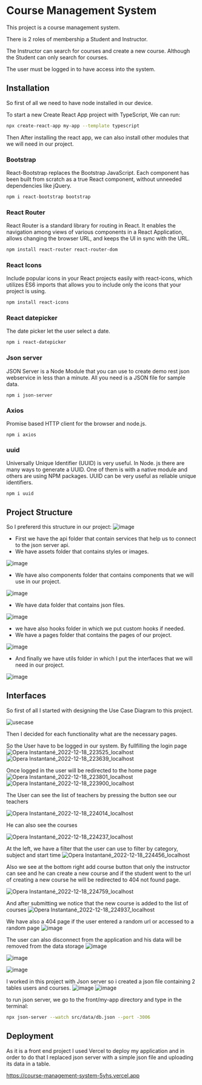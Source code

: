 # Course Management System

This project is a course management system.

There is 2 roles of membership a Student and Instructor.

The Instructor can search for courses and create a new course. Although the Student can only search for courses.

The user must be logged in to have access into the system.

## Installation

So first of all we need to have node installed in our device.

To start a new Create React App project with TypeScript, We can run:
```bash
npx create-react-app my-app --template typescript
```
Then After installing the react app, we can also install other modules that we will need in our project.

### Bootstrap
React-Bootstrap replaces the Bootstrap JavaScript. Each component has been built from scratch as a true React component, without unneeded dependencies like jQuery.
```bash
npm i react-bootstrap bootstrap 
```
### React Router
React Router is a standard library for routing in React. It enables the navigation among views of various components in a React Application, allows changing the browser URL, and keeps the UI in sync with the URL.
```bash
npm install react-router react-router-dom
```
### React Icons
Include popular icons in your React projects easily with react-icons, which utilizes ES6 imports that allows you to include only the icons that your project is using.
```bash
npm install react-icons 
```

### React datepicker
The date picker let the user select a date. 

```bash
npm i react-datepicker
```
### Json server
JSON Server is a Node Module that you can use to create demo rest json webservice in less than a minute. All you need is a JSON file for sample data.
```batch
npm i json-server
```

### Axios
Promise based HTTP client for the browser and node.js.
```batch
npm i axios
```

### uuid
Universally Unique Identifier (UUID) is very useful. In Node. js there are many ways to generate a UUID. One of them is with a native module and others are using NPM packages. UUID can be very useful as reliable unique identifiers.

```batch
npm i uuid
```

## Project Structure
So I prefererd this structure in our project:
![image](https://user-images.githubusercontent.com/56639521/208322122-aa80498c-716c-4be4-8561-788cbaf08c34.png)

- First we have the api folder that contain services that help us to connect to the json server api.
- We have assets folder that contains styles or images.

![image](https://user-images.githubusercontent.com/56639521/208322234-9a356731-9730-4eaf-978e-95464a5db681.png)

- We have also components folder that contains components that we will use in our project.
 
 ![image](https://user-images.githubusercontent.com/56639521/208322276-c42046fe-b73b-420b-ad3e-5f510ae0fc5f.png)
 
- We have data folder that contains json files.

![image](https://user-images.githubusercontent.com/56639521/208322309-0d43260e-f098-4782-a20b-c7b3636f8f7b.png)

- we have also hooks folder in which we put custom hooks if needed.
- We have a pages folder that contains the pages of our project.

![image](https://user-images.githubusercontent.com/56639521/208322393-845901dc-9b2f-477f-bbb5-445be96e7bd5.png)

- And finally we have utils  folder in which I put the interfaces that we will need in our project.

![image](https://user-images.githubusercontent.com/56639521/208322432-eaa029f2-b3a4-41fc-b7d7-f80b992f5a2d.png)


## Interfaces
So first of all I started with designing the Use Case Diagram to this project.

![usecase](https://user-images.githubusercontent.com/56639521/208318518-062a88a5-1c80-4a00-b905-e63d3d53f4dc.png)

Then I decided for each functionality what are the necessary pages.

So the User have to be logged in our system.
By fullfilling the login page
![Opera Instantané_2022-12-18_223525_localhost](https://user-images.githubusercontent.com/56639521/208320822-4c8c393c-79e3-4169-bfd0-d8dd67a117c6.png)
![Opera Instantané_2022-12-18_223639_localhost](https://user-images.githubusercontent.com/56639521/208320843-4bfa6a1a-861f-4349-9d9b-0af7bc70d055.png)

Once logged in the user will be redirected to the home page
![Opera Instantané_2022-12-18_223801_localhost](https://user-images.githubusercontent.com/56639521/208320885-7b35ba87-8741-42c3-9b1b-665b15631262.png)
![Opera Instantané_2022-12-18_223900_localhost](https://user-images.githubusercontent.com/56639521/208320931-f4bc5417-6852-4c5e-a1bd-113c7c668258.png)

The User can see the list of teachers by pressing the button see our teachers

![Opera Instantané_2022-12-18_224014_localhost](https://user-images.githubusercontent.com/56639521/208320990-aaf8627f-7109-40fd-9ba5-25b8f61d3099.png)

He can also see the courses 

 ![Opera Instantané_2022-12-18_224237_localhost](https://user-images.githubusercontent.com/56639521/208321053-97df5fe9-c076-419e-abc2-685e5e2cc7b6.png)
 
 At the left, we have a filter that the user can use to filter by category, subject and start time
 ![Opera Instantané_2022-12-18_224456_localhost](https://user-images.githubusercontent.com/56639521/208321122-327ff4b1-a44d-4f71-a966-726e4a7840e1.png)
 
 Also we see at the bottom right add course button that only the instructor can see and he can create a new course and if the student went to the url of creating a new course he will be redirected to 404 not found page.
 
 
![Opera Instantané_2022-12-18_224759_localhost](https://user-images.githubusercontent.com/56639521/208321210-b227df97-51d4-4e58-9de6-b73298af0481.png)

And after submitting we notice that the new course is added to the list of courses
![Opera Instantané_2022-12-18_224937_localhost](https://user-images.githubusercontent.com/56639521/208321243-51da65aa-0e02-473e-8d18-064168d14677.png)

We have also a 404 page if the user entered a random url or accessed to a random page
![image](https://user-images.githubusercontent.com/56639521/208321329-80fd4341-3863-40aa-9295-789b6d900f2f.png)

The user can also disconnect from the application and his data will be removed from the data storage
![image](https://user-images.githubusercontent.com/56639521/208321712-3c2ba5ed-0004-4fc2-9af2-bb1ff07b53c4.png)

![image](https://user-images.githubusercontent.com/56639521/208321585-645491f6-f3a4-4cb6-a7e9-b259cb49f8ab.png)

![image](https://user-images.githubusercontent.com/56639521/208321754-a09c350c-ab34-4047-b9e1-4133839f9cc0.png)

I worked in this project with Json server so i created a json file containing 2 tables users and courses.
![image](https://user-images.githubusercontent.com/56639521/208321872-fd9932f2-8887-46a1-9ad6-387cf5b50896.png)
![image](https://user-images.githubusercontent.com/56639521/208321903-a123e6a3-b047-4dcd-b515-594745519a39.png)

to run json server, we go to the front/my-app directory and type in the terminal:
```bash
npx json-server --watch src/data/db.json --port -3006
```


## Deployment

As it is a front end project I used Vercel to deploy my application and in order to do that 
I replaced json server with a simple json file and uploading its data in a table.

https://course-management-system-5yhs.vercel.app










